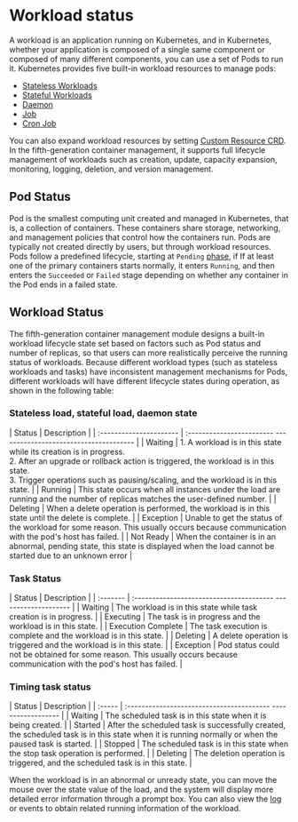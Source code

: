# Workload status

A workload is an application running on Kubernetes, and in Kubernetes, whether your application is composed of a single same component or composed of many different components, you can use a set of Pods to run it. Kubernetes provides five built-in workload resources to manage pods:

- [Stateless Workloads](../CreateDeploymentByImage.md)
- [Stateful Workloads](../CreateStatefulSetByImage.md)
- [Daemon](../CreateDaemonSetByImage.md)
- [Job](../CreateJobByImage.md)
- [Cron Job](../CreateCronJobByImage.md)

You can also expand workload resources by setting [Custom Resource CRD](../../CustomResources/create.md). In the fifth-generation container management, it supports full lifecycle management of workloads such as creation, update, capacity expansion, monitoring, logging, deletion, and version management.

## Pod Status

Pod is the smallest computing unit created and managed in Kubernetes, that is, a collection of containers. These containers share storage, networking, and management policies that control how the containers run.
Pods are typically not created directly by users, but through workload resources.
Pods follow a predefined lifecycle, starting at `Pending` [phase](https://kubernetes.io/docs/concepts/workloads/pods/pod-lifecycle/#pod-phase), if If at least one of the primary containers starts normally, it enters `Running`, and then enters the `Succeeded` or `Failed` stage depending on whether any container in the Pod ends in a failed state.

## Workload Status

The fifth-generation container management module designs a built-in workload lifecycle state set based on factors such as Pod status and number of replicas, so that users can more realistically perceive the running status of workloads.
Because different workload types (such as stateless workloads and tasks) have inconsistent management mechanisms for Pods, different workloads will have different lifecycle states during operation, as shown in the following table:

### Stateless load, stateful load, daemon state

| Status | Description |
| :---------------------- | :------------------------ -------------------------------------- |
| Waiting | 1. A workload is in this state while its creation is in progress. <br>2. After an upgrade or rollback action is triggered, the workload is in this state. <br>3. Trigger operations such as pausing/scaling, and the workload is in this state. |
| Running | This state occurs when all instances under the load are running and the number of replicas matches the user-defined number. |
| Deleting | When a delete operation is performed, the workload is in this state until the delete is complete. |
| Exception | Unable to get the status of the workload for some reason. This usually occurs because communication with the pod's host has failed. |
| Not Ready | When the container is in an abnormal, pending state, this state is displayed when the load cannot be started due to an unknown error |

### Task Status

| Status | Description |
| :------- | :--------------------------------------- -------------------- |
| Waiting | The workload is in this state while task creation is in progress. |
| Executing | The task is in progress and the workload is in this state. |
| Execution Complete | The task execution is complete and the workload is in this state. |
| Deleting | A delete operation is triggered and the workload is in this state. |
| Exception | Pod status could not be obtained for some reason. This usually occurs because communication with the pod's host has failed. |

### Timing task status

| Status | Description |
| :----- | :---------------------------------------- ------------------ |
| Waiting | The scheduled task is in this state when it is being created. |
| Started | After the scheduled task is successfully created, the scheduled task is in this state when it is running normally or when the paused task is started. |
| Stopped | The scheduled task is in this state when the stop task operation is performed. |
| Deleting | The deletion operation is triggered, and the scheduled task is in this state. |

When the workload is in an abnormal or unready state, you can move the mouse over the state value of the load, and the system will display more detailed error information through a prompt box. You can also view the [log](../../../../insight/user-guide/04dataquery/logquery.md) or events to obtain related running information of the workload.